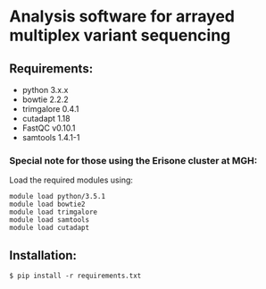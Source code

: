 # Analysis software for arrayed multiplex variant sequencing

## Requirements:
* python 3.x.x
* bowtie 2.2.2
* trimgalore  0.4.1
* cutadapt  1.18
* FastQC v0.10.1
* samtools 1.4.1-1

### Special note for those using the Erisone cluster at MGH:
Load the required modules using:
```
module load python/3.5.1
module load bowtie2
module load trimgalore
module load samtools
module load cutadapt
```

## Installation:

```
$ pip install -r requirements.txt
```
